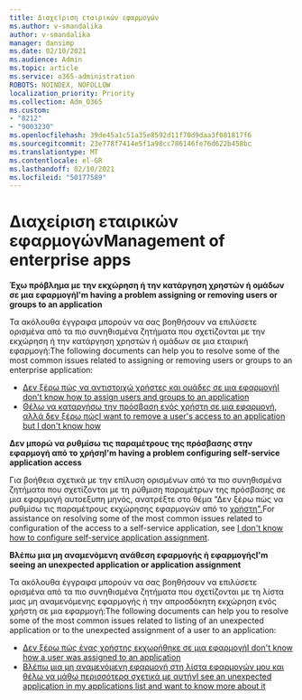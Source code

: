 ```yaml
---
title: Διαχείριση εταιρικών εφαρμογών
ms.author: v-smandalika
author: v-smandalika
manager: dansimp
ms.date: 02/10/2021
ms.audience: Admin
ms.topic: article
ms.service: o365-administration
ROBOTS: NOINDEX, NOFOLLOW
localization_priority: Priority
ms.collection: Adm_O365
ms.custom:
- "8212"
- "9003230"
ms.openlocfilehash: 39de45a1c51a35e8592d11f70d9daa3f081817f6
ms.sourcegitcommit: 23e778f7414e5f1a98cc786146fe76d622b458bc
ms.translationtype: MT
ms.contentlocale: el-GR
ms.lasthandoff: 02/10/2021
ms.locfileid: "50177589"
---
```

# <a name="management-of-enterprise-apps"></a><span data-ttu-id="de433-102">Διαχείριση εταιρικών εφαρμογών</span><span class="sxs-lookup"><span data-stu-id="de433-102">Management of enterprise apps</span></span>

<span data-ttu-id="de433-103">**Έχω πρόβλημα με την εκχώρηση ή την κατάργηση χρηστών ή ομάδων σε μια εφαρμογή**</span><span class="sxs-lookup"><span data-stu-id="de433-103">**I'm having a problem assigning or removing users or groups to an application**</span></span>

<span data-ttu-id="de433-104">Τα ακόλουθα έγγραφα μπορούν να σας βοηθήσουν να επιλύσετε ορισμένα από τα πιο συνηθισμένα ζητήματα που σχετίζονται με την εκχώρηση ή την κατάργηση χρηστών ή ομάδων σε μια εταιρική εφαρμογή:</span><span class="sxs-lookup"><span data-stu-id="de433-104">The following documents can help you to resolve some of the most common issues related to assigning or removing users or groups to an enterprise application:</span></span>

- [<span data-ttu-id="de433-105">Δεν ξέρω πώς να αντιστοιχώ χρήστες και ομάδες σε μια εφαρμογή</span><span class="sxs-lookup"><span data-stu-id="de433-105">I don't know how to assign users and groups to an application</span></span>](https://docs.microsoft.com/azure/active-directory/manage-apps/assign-user-or-group-access-portal)
- [<span data-ttu-id="de433-106">Θέλω να καταργήσω την πρόσβαση ενός χρήστη σε μια εφαρμογή, αλλά δεν ξέρω πώς</span><span class="sxs-lookup"><span data-stu-id="de433-106">I want to remove a user's access to an application but I don't know how</span></span>](https://docs.microsoft.com/azure/active-directory/manage-apps/methods-for-removing-user-access)

<span data-ttu-id="de433-107">**Δεν μπορώ να ρυθμίσω τις παραμέτρους της πρόσβασης στην εφαρμογή από το χρήση**</span><span class="sxs-lookup"><span data-stu-id="de433-107">**I'm having a problem configuring self-service application access**</span></span>

<span data-ttu-id="de433-108">Για βοήθεια σχετικά με την επίλυση ορισμένων από τα πιο συνηθισμένα ζητήματα που σχετίζονται με τη ρύθμιση παραμέτρων της πρόσβασης σε μια εφαρμογή αυτοεξυπη μηνός, ανατρέξτε στο θέμα "Δεν ξέρω πώς να ρυθμίσω τις παραμέτρους εκχώρησης εφαρμογών από το [χρήστη".](https://docs.microsoft.com/azure/active-directory/manage-apps/manage-self-service-access)</span><span class="sxs-lookup"><span data-stu-id="de433-108">For assistance on resolving some of the most common issues related to configuration of the access to a self-service application, see [I don't know how to configure self-service application assignment](https://docs.microsoft.com/azure/active-directory/manage-apps/manage-self-service-access).</span></span>

<span data-ttu-id="de433-109">**Βλέπω μια μη αναμενόμενη ανάθεση εφαρμογής ή εφαρμογής**</span><span class="sxs-lookup"><span data-stu-id="de433-109">**I'm seeing an unexpected application or application assignment**</span></span>

<span data-ttu-id="de433-110">Τα ακόλουθα έγγραφα μπορούν να σας βοηθήσουν να επιλύσετε ορισμένα από τα πιο συνηθισμένα ζητήματα που σχετίζονται με τη λίστα μιας μη αναμενόμενης εφαρμογής ή την απροσδόκητη εκχώρηση ενός χρήστη σε μια εφαρμογή:</span><span class="sxs-lookup"><span data-stu-id="de433-110">The following documents can help you to resolve some of the most common issues related to listing of an unexpected application or to the unexpected assignment of a user to an application:</span></span>

- [<span data-ttu-id="de433-111">Δεν ξέρω πώς ένας χρήστης εκχωρήθηκε σε μια εφαρμογή</span><span class="sxs-lookup"><span data-stu-id="de433-111">I don't know how a user was assigned to an application</span></span>](https://docs.microsoft.com/azure/active-directory/manage-apps/ways-users-get-assigned-to-applications)
- [<span data-ttu-id="de433-112">Βλέπω μια μη αναμενόμενη εφαρμογή στη λίστα εφαρμογών μου και θέλω να μάθω περισσότερα σχετικά με αυτήν</span><span class="sxs-lookup"><span data-stu-id="de433-112">I see an unexpected application in my applications list and want to know more about it</span></span>](https://docs.microsoft.com/azure/active-directory/manage-apps/application-types)












